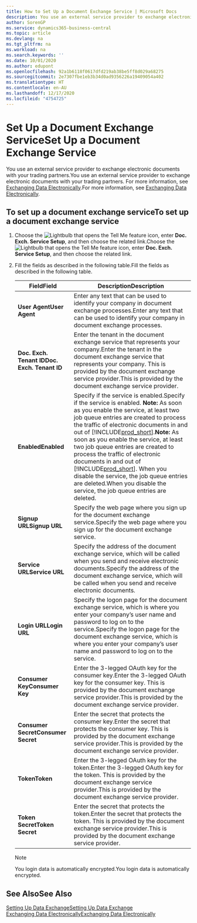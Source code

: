 ```yaml
---
title: How to Set Up a Document Exchange Service | Microsoft Docs
description: You use an external service provider to exchange electronic documents with your trading partners.
author: SorenGP
ms.service: dynamics365-business-central
ms.topic: article
ms.devlang: na
ms.tgt_pltfrm: na
ms.workload: na
ms.search.keywords: ''
ms.date: 10/01/2020
ms.author: edupont
ms.openlocfilehash: 92a1b6118f0617dfd219ab38be5ff8d029a68275
ms.sourcegitcommit: 2e7307fbe1eb3b34d0ad9356226a19409054a402
ms.translationtype: HT
ms.contentlocale: en-AU
ms.lasthandoff: 12/17/2020
ms.locfileid: "4754725"
---
```

# <a name="set-up-a-document-exchange-service"></a><span data-ttu-id="e1281-103">Set Up a Document Exchange Service</span><span class="sxs-lookup"><span data-stu-id="e1281-103">Set Up a Document Exchange Service</span></span>
<span data-ttu-id="e1281-104">You use an external service provider to exchange electronic documents with your trading partners.</span><span class="sxs-lookup"><span data-stu-id="e1281-104">You use an external service provider to exchange electronic documents with your trading partners.</span></span> <span data-ttu-id="e1281-105">For more information, see [Exchanging Data Electronically](across-data-exchange.md).</span><span class="sxs-lookup"><span data-stu-id="e1281-105">For more information, see [Exchanging Data Electronically](across-data-exchange.md).</span></span>  

## <a name="to-set-up-a-document-exchange-service"></a><span data-ttu-id="e1281-106">To set up a document exchange service</span><span class="sxs-lookup"><span data-stu-id="e1281-106">To set up a document exchange service</span></span>  
1. <span data-ttu-id="e1281-107">Choose the ![Lightbulb that opens the Tell Me feature](media/ui-search/search_small.png "Tell me what you want to do") icon, enter **Doc. Exch. Service Setup**, and then choose the related link.</span><span class="sxs-lookup"><span data-stu-id="e1281-107">Choose the ![Lightbulb that opens the Tell Me feature](media/ui-search/search_small.png "Tell me what you want to do") icon, enter **Doc. Exch. Service Setup**, and then choose the related link.</span></span>  
2. <span data-ttu-id="e1281-108">Fill the fields as described in the following table.</span><span class="sxs-lookup"><span data-stu-id="e1281-108">Fill the fields as described in the following table.</span></span>  

    |<span data-ttu-id="e1281-109">Field</span><span class="sxs-lookup"><span data-stu-id="e1281-109">Field</span></span>|<span data-ttu-id="e1281-110">Description</span><span class="sxs-lookup"><span data-stu-id="e1281-110">Description</span></span>|  
    |---------------------------------|---------------------------------------|  
    |<span data-ttu-id="e1281-111">**User Agent**</span><span class="sxs-lookup"><span data-stu-id="e1281-111">**User Agent**</span></span>|<span data-ttu-id="e1281-112">Enter any text that can be used to identify your company in document exchange processes.</span><span class="sxs-lookup"><span data-stu-id="e1281-112">Enter any text that can be used to identify your company in document exchange processes.</span></span>|  
    |<span data-ttu-id="e1281-113">**Doc. Exch. Tenant ID**</span><span class="sxs-lookup"><span data-stu-id="e1281-113">**Doc. Exch. Tenant ID**</span></span>|<span data-ttu-id="e1281-114">Enter the tenant in the document exchange service that represents your company.</span><span class="sxs-lookup"><span data-stu-id="e1281-114">Enter the tenant in the document exchange service that represents your company.</span></span> <span data-ttu-id="e1281-115">This is provided by the document exchange service provider.</span><span class="sxs-lookup"><span data-stu-id="e1281-115">This is provided by the document exchange service provider.</span></span>|  
    |<span data-ttu-id="e1281-116">**Enabled**</span><span class="sxs-lookup"><span data-stu-id="e1281-116">**Enabled**</span></span>|<span data-ttu-id="e1281-117">Specify if the service is enabled.</span><span class="sxs-lookup"><span data-stu-id="e1281-117">Specify if the service is enabled.</span></span> <span data-ttu-id="e1281-118">**Note:**  As soon as you enable the service, at least two job queue entries are created to process the traffic of electronic documents in and out of [!INCLUDE[prod_short](includes/prod_short.md)].</span><span class="sxs-lookup"><span data-stu-id="e1281-118">**Note:**  As soon as you enable the service, at least two job queue entries are created to process the traffic of electronic documents in and out of [!INCLUDE[prod_short](includes/prod_short.md)].</span></span> <span data-ttu-id="e1281-119">When you disable the service, the job queue entries are deleted.</span><span class="sxs-lookup"><span data-stu-id="e1281-119">When you disable the service, the job queue entries are deleted.</span></span>|  
    |<span data-ttu-id="e1281-120">**Signup URL**</span><span class="sxs-lookup"><span data-stu-id="e1281-120">**Signup URL**</span></span>|<span data-ttu-id="e1281-121">Specify the web page where you sign up for the document exchange service.</span><span class="sxs-lookup"><span data-stu-id="e1281-121">Specify the web page where you sign up for the document exchange service.</span></span>|  
    |<span data-ttu-id="e1281-122">**Service URL**</span><span class="sxs-lookup"><span data-stu-id="e1281-122">**Service URL**</span></span>|<span data-ttu-id="e1281-123">Specify the address of the document exchange service, which will be called when you send and receive electronic documents.</span><span class="sxs-lookup"><span data-stu-id="e1281-123">Specify the address of the document exchange service, which will be called when you send and receive electronic documents.</span></span>|  
    |<span data-ttu-id="e1281-124">**Login URL**</span><span class="sxs-lookup"><span data-stu-id="e1281-124">**Login URL**</span></span>|<span data-ttu-id="e1281-125">Specify the logon page for the document exchange service, which is where you enter your company’s user name and password to log on to the service.</span><span class="sxs-lookup"><span data-stu-id="e1281-125">Specify the logon page for the document exchange service, which is where you enter your company’s user name and password to log on to the service.</span></span>|  
    |<span data-ttu-id="e1281-126">**Consumer Key**</span><span class="sxs-lookup"><span data-stu-id="e1281-126">**Consumer Key**</span></span>|<span data-ttu-id="e1281-127">Enter the 3-legged OAuth key for the consumer key.</span><span class="sxs-lookup"><span data-stu-id="e1281-127">Enter the 3-legged OAuth key for the consumer key.</span></span> <span data-ttu-id="e1281-128">This is provided by the document exchange service provider.</span><span class="sxs-lookup"><span data-stu-id="e1281-128">This is provided by the document exchange service provider.</span></span>|  
    |<span data-ttu-id="e1281-129">**Consumer Secret**</span><span class="sxs-lookup"><span data-stu-id="e1281-129">**Consumer Secret**</span></span>|<span data-ttu-id="e1281-130">Enter the secret that protects the consumer key.</span><span class="sxs-lookup"><span data-stu-id="e1281-130">Enter the secret that protects the consumer key.</span></span> <span data-ttu-id="e1281-131">This is provided by the document exchange service provider.</span><span class="sxs-lookup"><span data-stu-id="e1281-131">This is provided by the document exchange service provider.</span></span>|  
    |<span data-ttu-id="e1281-132">**Token**</span><span class="sxs-lookup"><span data-stu-id="e1281-132">**Token**</span></span>|<span data-ttu-id="e1281-133">Enter the 3-legged OAuth key for the token.</span><span class="sxs-lookup"><span data-stu-id="e1281-133">Enter the 3-legged OAuth key for the token.</span></span> <span data-ttu-id="e1281-134">This is provided by the document exchange service provider.</span><span class="sxs-lookup"><span data-stu-id="e1281-134">This is provided by the document exchange service provider.</span></span>|  
    |<span data-ttu-id="e1281-135">**Token Secret**</span><span class="sxs-lookup"><span data-stu-id="e1281-135">**Token Secret**</span></span>|<span data-ttu-id="e1281-136">Enter the secret that protects the token.</span><span class="sxs-lookup"><span data-stu-id="e1281-136">Enter the secret that protects the token.</span></span> <span data-ttu-id="e1281-137">This is provided by the document exchange service provider.</span><span class="sxs-lookup"><span data-stu-id="e1281-137">This is provided by the document exchange service provider.</span></span>|  

    > [!NOTE]  
    > <span data-ttu-id="e1281-138">You login data is automatically encrypted.</span><span class="sxs-lookup"><span data-stu-id="e1281-138">You login data is automatically encrypted.</span></span>

## <a name="see-also"></a><span data-ttu-id="e1281-139">See Also</span><span class="sxs-lookup"><span data-stu-id="e1281-139">See Also</span></span>  
[<span data-ttu-id="e1281-140">Setting Up Data Exchange</span><span class="sxs-lookup"><span data-stu-id="e1281-140">Setting Up Data Exchange</span></span>](across-set-up-data-exchange.md)  
[<span data-ttu-id="e1281-141">Exchanging Data Electronically</span><span class="sxs-lookup"><span data-stu-id="e1281-141">Exchanging Data Electronically</span></span>](across-data-exchange.md)
